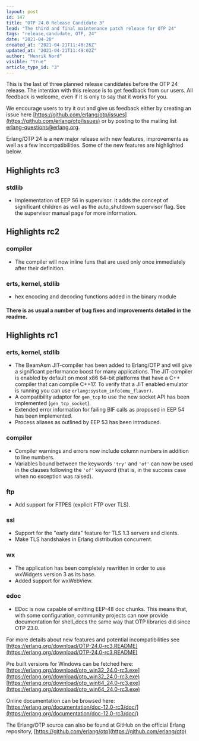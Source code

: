 ```yaml
---
layout: post
id: 147
title: "OTP 24.0 Release Candidate 3"
lead: "The third and final maintenance patch release for OTP 24"
tags: "release,candidate, OTP, 24"
date: "2021-04-20"
created_at: "2021-04-21T11:48:26Z"
updated_at: "2021-04-21T11:49:02Z"
author: "Henrik Nord"
visible: "true"
article_type_id: "3"
---
```


This is the last of three planned release candidates before the OTP 24 release.
 The intention with this release is to get feedback from our users. All feedback is welcome, even if it is only to say that it works for you.

We encourage users to try it out and give us feedback either by creating an issue here [https://github.com/erlang/otp/issues](https://github.com/erlang/otp/issues)
 or by posting to the mailing list [erlang-questions@erlang.org](mailto:erlang-questions@erlang.org).

Erlang/OTP 24 is a new major release with new features, improvements as well as a few incompatibilities. Some of the new
 features are highlighted below.

## Highlights rc3

### stdlib
* Implementation of EEP 56 in supervisor. It adds the concept of significant children as well as the auto_shutdown supervisor flag. See the supervisor manual page for more information.

## Highlights rc2

### compiler
* The compiler will now inline funs that are used only once immediately after their definition.

### erts, kernel, stdlib
* hex encoding and decoding functions added in the binary module

#### There is as usual a number of bug fixes and improvements detailed in the readme.

## Highlights rc1

### erts, kernel, stdlib
* The BeamAsm JIT-compiler has been added to Erlang/OTP and will give a significant performance boost for many applications.
 The JIT-compiler is enabled by default on most x86 64-bit platforms that have a C++ compiler that can compile C++17.
 To verify that a JIT enabled emulator is running you can use `erlang:system_info(emu_flavor)`.
* A compatibility adaptor for `gen_tcp` to use the new socket API has been implemented (`gen_tcp_socket`).
* Extended error information for failing BIF calls as proposed in EEP 54 has been implemented.
* Process aliases as outlined by EEP 53 has been introduced.

### compiler
* Compiler warnings and errors now include column numbers in addition to line numbers.
* Variables bound between the keywords `'try'` and `'of'` can now be used in the clauses following the `'of'` keyword
 (that is, in the success case when no exception was raised).

### ftp
* Add support for FTPES (explicit FTP over TLS).

### ssl
* Support for the "early data" feature for TLS 1.3 servers and clients.
* Make TLS handshakes in Erlang distribution concurrent.

### wx
* The application has been completely rewritten in order
 to use wxWidgets version 3 as its base.
* Added support for wxWebView.

### edoc
* EDoc is now capable of emitting EEP-48 doc chunks. This means that, with some configuration, community projects
 can now provide documentation for shell_docs the same way that OTP libraries did since OTP 23.0.

For more details about new features and potential incompatibilities see
[https://erlang.org/download/OTP-24.0-rc3.README](https://erlang.org/download/OTP-24.0-rc3.README)

Pre built versions for Windows can be fetched here:
[https://erlang.org/download/otp_win32_24.0-rc3.exe](https://erlang.org/download/otp_win32_24.0-rc3.exe)
[https://erlang.org/download/otp_win64_24.0-rc3.exe](https://erlang.org/download/otp_win64_24.0-rc3.exe)

Online documentation can be browsed here:
[https://erlang.org/documentation/doc-12.0-rc3/doc/](https://erlang.org/documentation/doc-12.0-rc3/doc/)

The Erlang/OTP source can also be found at GitHub on the official Erlang repository,
[https://github.com/erlang/otp](https://github.com/erlang/otp)
